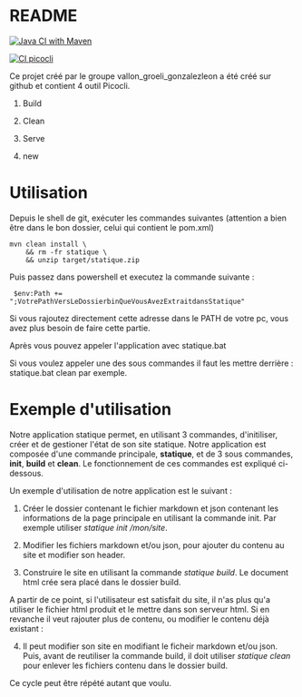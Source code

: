 # README

[![Java CI with Maven](https://github.com/gen-classroom/projet-vallon_groeli_gonzalezleon/actions/workflows/maven.yml/badge.svg)](https://github.com/gen-classroom/projet-vallon_groeli_gonzalezleon/actions/workflows/maven.yml)

[![CI picocli](https://github.com/gen-classroom/projet-vallon_groeli_gonzalezleon/actions/workflows/commandLineTests.yml/badge.svg)](https://github.com/gen-classroom/projet-vallon_groeli_gonzalezleon/actions/workflows/commandLineTests.yml)

Ce projet créé par le groupe vallon_groeli_gonzalezleon a été créé sur github et contient 4 outil Picocli.

1. Build

2. Clean

3. Serve 

4. new


# Utilisation
Depuis le shell de git, exécuter les commandes suivantes (attention a bien être dans le bon dossier, celui qui contient le pom.xml)
```
mvn clean install \
    && rm -fr statique \
    && unzip target/statique.zip
```
Puis passez dans powershell et executez la commande suivante : 
```
 $env:Path += ";VotrePathVersLeDossierbinQueVousAvezExtraitdansStatique"
 ```
 Si vous rajoutez directement cette adresse dans le PATH de votre pc, vous avez plus besoin de faire cette partie.

Après vous pouvez appeler l'application avec statique.bat

Si vous voulez appeler une des sous commandes il faut les mettre derrière : statique.bat clean par exemple.

# Exemple d'utilisation

Notre application statique permet, en utilisant 3 commandes, d'initiliser, créer et de gestioner l'état de son site statique. Notre application est composée d'une commande principale, **statique**, et de 3 sous commandes, **init**, **build** et **clean**. Le fonctionnement de ces commandes est expliqué ci-dessous.

Un exemple d'utilisation de notre application est le suivant : 

1. Créer le dossier contenant le fichier markdown et json contenant les informations de la page principale en utilisant la commande init. Par exemple utiliser *statique init /mon/site*.

2. Modifier les fichiers markdown et/ou json, pour ajouter du contenu au site et modifier son header.
3. Construire le site en utilisant la commande *statique build*. Le document html crée sera placé dans le dossier build.

A partir de ce point, si l'utilisateur est satisfait du site, il n'as plus qu'a utiliser le fichier html produit et le mettre dans son serveur html. Si en revanche il veut rajouter plus de contenu, ou modifier le contenu déjà existant : 

4. Il peut modifier son site en modifiant le ficheir markdown et/ou json. Puis, avant de reutiliser la commande build, il doit utiliser *statique clean* pour enlever les fichiers contenu dans le dossier build.

Ce cycle peut être répété autant que voulu.
